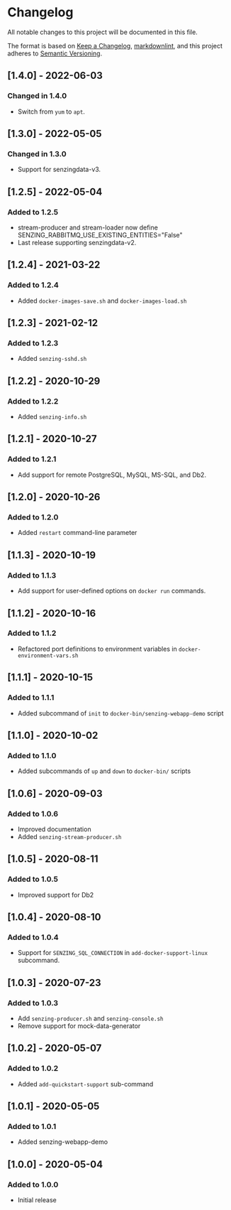 # Changelog

All notable changes to this project will be documented in this file.

The format is based on [Keep a Changelog](https://keepachangelog.com/en/1.0.0/),
[markdownlint](https://dlaa.me/markdownlint/),
and this project adheres to [Semantic Versioning](https://semver.org/spec/v2.0.0.html).

## [1.4.0] - 2022-06-03

### Changed in 1.4.0

- Switch from `yum` to `apt`.

## [1.3.0] - 2022-05-05

### Changed in 1.3.0

- Support for senzingdata-v3.

## [1.2.5] - 2022-05-04

### Added to 1.2.5

- stream-producer and stream-loader now define SENZING_RABBITMQ_USE_EXISTING_ENTITIES="False"
- Last release supporting senzingdata-v2.

## [1.2.4] - 2021-03-22

### Added to 1.2.4

- Added `docker-images-save.sh` and `docker-images-load.sh`

## [1.2.3] - 2021-02-12

### Added to 1.2.3

- Added `senzing-sshd.sh`

## [1.2.2] - 2020-10-29

### Added to 1.2.2

- Added `senzing-info.sh`

## [1.2.1] - 2020-10-27

### Added to 1.2.1

- Add support for remote PostgreSQL, MySQL, MS-SQL, and Db2.

## [1.2.0] - 2020-10-26

### Added to 1.2.0

- Added `restart` command-line parameter

## [1.1.3] - 2020-10-19

### Added to 1.1.3

- Add support for user-defined options on `docker run` commands.

## [1.1.2] - 2020-10-16

### Added to 1.1.2

- Refactored port definitions to environment variables in `docker-environment-vars.sh`

## [1.1.1] - 2020-10-15

### Added to 1.1.1

- Added subcommand of `init` to `docker-bin/senzing-webapp-demo` script

## [1.1.0] - 2020-10-02

### Added to 1.1.0

- Added subcommands of `up` and `down` to `docker-bin/` scripts

## [1.0.6] - 2020-09-03

### Added to 1.0.6

- Improved documentation
- Added `senzing-stream-producer.sh`

## [1.0.5] - 2020-08-11

### Added to 1.0.5

- Improved support for Db2

## [1.0.4] - 2020-08-10

### Added to 1.0.4

- Support for `SENZING_SQL_CONNECTION` in `add-docker-support-linux` subcommand.

## [1.0.3] - 2020-07-23

### Added to 1.0.3

- Add `senzing-producer.sh` and `senzing-console.sh`
- Remove support for mock-data-generator

## [1.0.2] - 2020-05-07

### Added to 1.0.2

- Added `add-quickstart-support` sub-command

## [1.0.1] - 2020-05-05

### Added to 1.0.1

- Added senzing-webapp-demo

## [1.0.0] - 2020-05-04

### Added to 1.0.0

- Initial release
